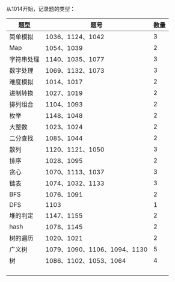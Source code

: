从1014开始，记录题的类型：

| 题型       | 题号                         | 数量 |
| ---------- | ---------------------------- | ---- |
| 简单模拟   | 1036、1124、1042             | 3    |
| Map        | 1054、1039                   | 2    |
| 字符串处理 | 1140、1035、1077             | 3    |
| 数字处理   | 1069、1132、1073             | 3    |
| 难度模拟   | 1014、1017                   | 2    |
| 进制转换   | 1027、1019                   | 2    |
| 排列组合   | 1104、1093                   | 2    |
| 枚举       | 1148、1048                   | 2    |
| 大整数     | 1023、1024                   | 2    |
| 二分查找   | 1085、1044                   | 2    |
| 散列       | 1120、1121、1050             | 3    |
| 排序       | 1028、1095                   | 2    |
| 贪心       | 1070、1113、1037             | 3    |
| 链表       | 1074、1032、1133             | 3    |
| BFS        | 1076、1091                   | 2    |
| DFS        | 1103                         | 1    |
| 堆的判定   | 1147、1155                   | 2    |
| hash       | 1078、1145                   | 2    |
| 树的遍历   | 1020、1021                   | 2    |
| 广义树     | 1079、1090、1106、1094、1130 | 5    |
| 树         | 1086、1102、1053、1064       | 4    |
|            |                              |      |
|            |                              |      |
|            |                              |      |
|            |                              |      |

